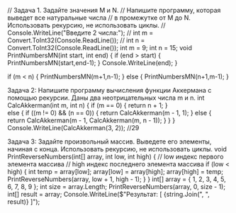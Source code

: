 // Задача 1. Задайте значения M и N.
// Напишите программу, которая выведет все натуральные числа
// в промежутке от M до N. Использовать рекурсию, не использовать циклы.
// Console.WriteLine("Введите 2 числа:");
// int m = Convert.ToInt32(Console.ReadLine());
// int n = Convert.ToInt32(Console.ReadLine());
int m = 9;
int n = 15;
void PrintNumbersMN(int start, int end)
{
    if (end > start)
    {
        PrintNumbersMN(start,end-1);
    }
    Console.WriteLine(end);
}

if (m < n)
{
    PrintNumbersMN(m+1,n-1);
}
else
{
    PrintNumbersMN(n+1,m-1);
}



Задача 2: Напишите программу вычисления функции Аккермана с помощью рекурсии.  Даны два неотрицательных числа m и n.
int CalcAkkerman(int m, int n)
{
    if (m == 0)
    {
        return n + 1;
    }        
    else
    {
        if ((m != 0) && (n == 0))
        {
            return CalcAkkerman(m - 1, 1);
        }
        else
        {
            return CalcAkkerman(m - 1, CalcAkkerman(m, n - 1));
        }
    }
} 
Console.WriteLine(CalcAkkerman(3, 2)); //29



Задача 3: Задайте произвольный массив. Выведете его элементы, начиная с конца. Использовать рекурсию, не использовать циклы.
void PrintReverseNumbers(int[] array, int low, int high)
{
    // low индекс первого элемента массива
    // high индекс последнего элемента массива
    if (low < high)
    {
        int temp = array[low];
        array[low] = array[high];
        array[high] = temp;
        PrintReverseNumbers(array, low + 1, high - 1);
    }
}
int[] array = { 1, 2, 3, 4, 5, 6, 7, 8, 9 };
int size = array.Length;
PrintReverseNumbers(array, 0, size - 1);
int[] result = array;
Console.WriteLine($"Результат: [ {string.Join(", ", result)} ]");